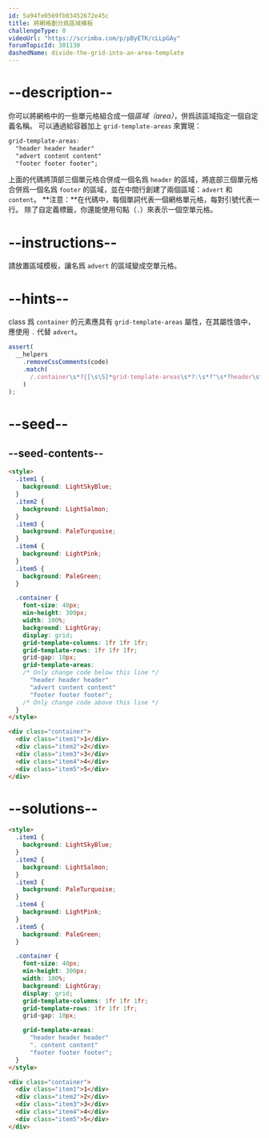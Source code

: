 ```yaml
---
id: 5a94fe0569fb03452672e45c
title: 將網格劃分爲區域模板
challengeType: 0
videoUrl: "https://scrimba.com/p/pByETK/cLLpGAy"
forumTopicId: 301130
dashedName: divide-the-grid-into-an-area-template
---
```


# --description--

你可以將網格中的一些單元格組合成一個<dfn>區域（area）</dfn>，併爲該區域指定一個自定義名稱。 可以通過給容器加上 `grid-template-areas` 來實現：

```css
grid-template-areas:
  "header header header"
  "advert content content"
  "footer footer footer";
```

上面的代碼將頂部三個單元格合併成一個名爲 `header` 的區域，將底部三個單元格合併爲一個名爲 `footer` 的區域，並在中間行創建了兩個區域：`advert` 和 `content`。 **注意：**在代碼中，每個單詞代表一個網格單元格，每對引號代表一行。 除了自定義標籤，你還能使用句點（`.`）來表示一個空單元格。

# --instructions--

請放置區域模板，讓名爲 `advert` 的區域變成空單元格。

# --hints--

class 爲 `container` 的元素應具有 `grid-template-areas` 屬性，在其屬性值中，應使用 `.` 代替 `advert`。

```js
assert(
  __helpers
    .removeCssComments(code)
    .match(
      /.container\s*?{[\s\S]*grid-template-areas\s*?:\s*?"\s*?header\s*?header\s*?header\s*?"\s*?"\s*?.\s*?content\s*?content\s*?"\s*?"\s*?footer\s*?footer\s*?footer\s*?"\s*?;[\s\S]*}/gi
    )
);
```

# --seed--

## --seed-contents--

```html
<style>
  .item1 {
    background: LightSkyBlue;
  }
  .item2 {
    background: LightSalmon;
  }
  .item3 {
    background: PaleTurquoise;
  }
  .item4 {
    background: LightPink;
  }
  .item5 {
    background: PaleGreen;
  }

  .container {
    font-size: 40px;
    min-height: 300px;
    width: 100%;
    background: LightGray;
    display: grid;
    grid-template-columns: 1fr 1fr 1fr;
    grid-template-rows: 1fr 1fr 1fr;
    grid-gap: 10px;
    grid-template-areas:
    /* Only change code below this line */
      "header header header"
      "advert content content"
      "footer footer footer";
    /* Only change code above this line */
  }
</style>

<div class="container">
  <div class="item1">1</div>
  <div class="item2">2</div>
  <div class="item3">3</div>
  <div class="item4">4</div>
  <div class="item5">5</div>
</div>
```

# --solutions--

```html
<style>
  .item1 {
    background: LightSkyBlue;
  }
  .item2 {
    background: LightSalmon;
  }
  .item3 {
    background: PaleTurquoise;
  }
  .item4 {
    background: LightPink;
  }
  .item5 {
    background: PaleGreen;
  }

  .container {
    font-size: 40px;
    min-height: 300px;
    width: 100%;
    background: LightGray;
    display: grid;
    grid-template-columns: 1fr 1fr 1fr;
    grid-template-rows: 1fr 1fr 1fr;
    grid-gap: 10px;

    grid-template-areas:
      "header header header"
      ". content content"
      "footer footer footer";
  }
</style>

<div class="container">
  <div class="item1">1</div>
  <div class="item2">2</div>
  <div class="item3">3</div>
  <div class="item4">4</div>
  <div class="item5">5</div>
</div>
```
